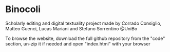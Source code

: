# Binocoli
Scholarly editing and digital textuality project made by Corrado Consiglio, Matteo Guenci, Lucas Mariani and Stefano Sorrentino @UniBo

To browse the website, download the full github repository from the "code" section, un-zip it if needed and open "index.html" with your browser
